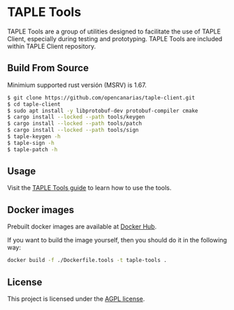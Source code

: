 # TAPLE Tools

TAPLE Tools are a group of utilities designed to facilitate the use of TAPLE Client, especially during testing and prototyping. TAPLE Tools are included within TAPLE Client repository. 

## Build From Source

Minimium supported rust versión (MSRV) is 1.67.

```bash
$ git clone https://github.com/opencanarias/taple-client.git
$ cd taple-client
$ sudo apt install -y libprotobuf-dev protobuf-compiler cmake
$ cargo install --locked --path tools/keygen
$ cargo install --locked --path tools/patch
$ cargo install --locked --path tools/sign
$ taple-keygen -h
$ taple-sign -h
$ taple-patch -h
```

## Usage
Visit the [TAPLE Tools guide](https://www.taple.es/docs/learn/client-tools) to learn how to use the tools.

## Docker images
Prebuilt docker images are available at [Docker Hub](https://hub.docker.com/r/opencanarias/taple-tools).

If you want to build the image yourself, then you should do it in the following way:
```sh
docker build -f ./Dockerfile.tools -t taple-tools .
```

## License
This project is licensed under the [AGPL license](https://github.com/opencanarias/taple-core/blob/master/LICENSE).
